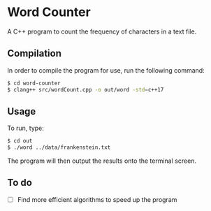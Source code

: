 # Word Counter
A C++ program to count the frequency of characters in a text file.

## Compilation
In order to compile the program for use, run the following command:

```bash
$ cd word-counter
$ clang++ src/wordCount.cpp -o out/word -std=c++17
```

## Usage
To run, type:

```bash
$ cd out
$ ./word ../data/frankenstein.txt
```

The program will then output the results onto the terminal screen.
## To do
 - [ ] Find more efficient algorithms to speed up the program
